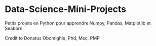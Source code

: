 # Data-Science-Mini-Projects
 Petits projets en Python pour apprendre Numpy, Pandas, Matplotlib et Seaborn
 
Credit to Donatus Obomighie, Phd, Msc, PMP
